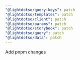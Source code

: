 ```yaml
---
"@lightdotso/query-keys": patch
"@lightdotso/templates": patch
"@lightdotso/client": patch
"@lightdotso/params": patch
"@lightdotso/storybook": patch
"@lightdotso/query": patch
"@lightdotso/data": patch
---
```


Add pnpm changes
